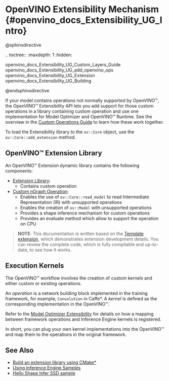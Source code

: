 # OpenVINO Extensibility Mechanism {#openvino_docs_Extensibility_UG_Intro}

@sphinxdirective

.. toctree::
   :maxdepth: 1
   :hidden:

   openvino_docs_Extensibility_UG_Custom_Layers_Guide
   openvino_docs_Extensibility_UG_add_openvino_ops
   openvino_docs_Extensibility_UG_Extension
   openvino_docs_Extensibility_UG_Building

@endsphinxdirective

If your model contains operations not normally supported by OpenVINO™, the OpenVINO™ Extensibility API lets you add support for those custom operations in a library containing custom operation and use one implementation for Model Optimizer and OpenVINO™ Runtime. See the overview in the [Custom Operations Guide](Custom_Layers_Guide.md) to learn how these work together.

To load the Extensibility library to the `ov::Core` object, use the `ov::Core::add_extension` method.

## OpenVINO™ Extension Library

An OpenVINO™ Extension dynamic library contains the following components:

 * [Extension Library](Extension.md):
    - Contains custom operation
 * [Custom nGraph Operation](add_openvino_ops):
    - Enables the use of `ov::Core::read_model` to read Intermediate Representation (IR) with unsupported operations
    - Enables the creation of `ov::Model` with unsupported operations
    - Provides a shape inference mechanism for custom operations
    - Provides an evaluate method which allow to support the operation on CPU

> **NOTE**: This documentation is written based on the [Template extension](https://github.com/openvinotoolkit/openvino/tree/master/docs/template_extension/new), which demonstrates extension development details. You can review the complete code, which is fully compilable and up-to-date, to see how it works.

## Execution Kernels

The OpenVINO™ workflow involves the creation of custom kernels and either custom or existing operations.

An _operation_ is a network building block implemented in the training framework, for example, `Convolution` in Caffe*.
A _kernel_ is defined as the corresponding implementation in the OpenVINO™.

Refer to the [Model Optimizer Extensibility](../MO_DG/prepare_model/customize_model_optimizer/Customize_Model_Optimizer.md)
for details on how a mapping between framework operations and Inference Engine kernels is registered.

In short, you can plug your own kernel implementations into the OpenVINO™ and map them to the operations in the original framework.

## See Also

* [Build an extension library using CMake*](Building.md)
* [Using Inference Engine Samples](../OV_Runtime_UG/Samples_Overview.md)
* [Hello Shape Infer SSD sample](../../samples/cpp/hello_reshape_ssd/README.md)
